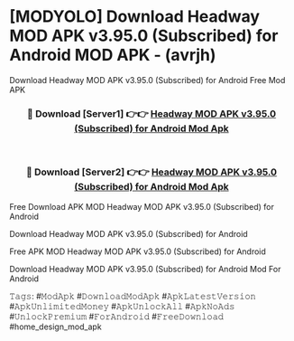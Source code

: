# [MODYOLO] Download Headway MOD APK v3.95.0 (Subscribed) for Android MOD APK - (avrjh)
Download Headway MOD APK v3.95.0 (Subscribed) for Android Free Mod APK

<div align="center">
<h3>🔴 Download [Server1] 👉👉 <a href="https://apk-comot.site?title=Headway_MOD_APK_v3.95.0_(Subscribed)_for_Android">Headway MOD APK v3.95.0 (Subscribed) for Android Mod Apk</a></h3><br>

<h3>🔴 Download [Server2] 👉👉 <a href="https://apk-comot.site?title=Headway_MOD_APK_v3.95.0_(Subscribed)_for_Android">Headway MOD APK v3.95.0 (Subscribed) for Android Mod Apk</a></h3>
</div>


Free Download APK MOD Headway MOD APK v3.95.0 (Subscribed) for Android

Download Headway MOD APK v3.95.0 (Subscribed) for Android 

Free APK MOD Headway MOD APK v3.95.0 (Subscribed) for Android 

Download Headway MOD APK v3.95.0 (Subscribed) for Android Mod For Android

𝚃𝚊𝚐𝚜: #𝙼𝚘𝚍𝙰𝚙𝚔 #𝙳𝚘𝚠𝚗𝚕𝚘𝚊𝚍𝙼𝚘𝚍𝙰𝚙𝚔 #𝙰𝚙𝚔𝙻𝚊𝚝𝚎𝚜𝚝𝚅𝚎𝚛𝚜𝚒𝚘𝚗 #𝙰𝚙𝚔𝚄𝚗𝚕𝚒𝚖𝚒𝚝𝚎𝚍𝙼𝚘𝚗𝚎𝚢 #𝙰𝚙𝚔𝚄𝚗𝚕𝚘𝚌𝚔𝙰𝚕𝚕 #𝙰𝚙𝚔𝙽𝚘𝙰𝚍𝚜 #𝚄𝚗𝚕𝚘𝚌𝚔𝙿𝚛𝚎𝚖𝚒𝚞𝚖 #𝙵𝚘𝚛𝙰𝚗𝚍𝚛𝚘𝚒𝚍 #𝙵𝚛𝚎𝚎𝙳𝚘𝚠𝚗𝚕𝚘𝚊𝚍 #home_design_mod_apk